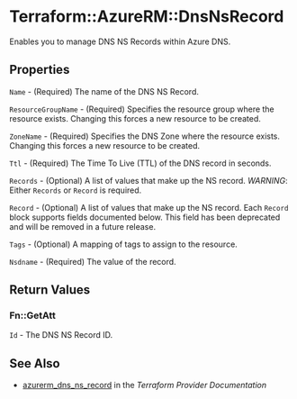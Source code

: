 # Terraform::AzureRM::DnsNsRecord

Enables you to manage DNS NS Records within Azure DNS.

## Properties

`Name` - (Required) The name of the DNS NS Record.

`ResourceGroupName` - (Required) Specifies the resource group where the resource exists. Changing this forces a new resource to be created.

`ZoneName` - (Required) Specifies the DNS Zone where the resource exists. Changing this forces a new resource to be created.

`Ttl` - (Required) The Time To Live (TTL) of the DNS record in seconds.

`Records` - (Optional) A list of values that make up the NS record. *WARNING*: Either `Records` or `Record` is required.

`Record` - (Optional) A list of values that make up the NS record. Each `Record` block supports fields documented below. This field has been deprecated and will be removed in a future release.

`Tags` - (Optional) A mapping of tags to assign to the resource.

`Nsdname` - (Required) The value of the record.


## Return Values

### Fn::GetAtt

`Id` - The DNS NS Record ID.

## See Also

* [azurerm_dns_ns_record](https://www.terraform.io/docs/providers/azurerm/r/dns_ns_record.html) in the _Terraform Provider Documentation_